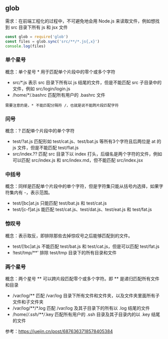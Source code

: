 ## glob
需求：在前端工程化的过程中，不可避免地会用 Node.js 来读取文件，例如想找到 src 目录下所有 js 和 jsx 文件
```js
const glob = require('glob')
const files = glob.sync('src/**/*.js{,x}')
console.log(files)
```
### 单个星号
概念：单个星号 * 用于匹配单个片段中的零个或多个字符
* src/*.js 表示 src 目录下所有以 js 结尾的文件，但是不能匹配 src 子目录中的文件，例如 src/login/login.js
* /home/*/.bashrc 匹配所有用户的 .bashrc 文件
```
需要注意的是，* 不能匹配分隔符 /，也就是说不能跨片段匹配字符
```

### 问号
概念：? 匹配单个片段中的单个字符
* test/?at.js 匹配形如 test/cat.js、test/bat.js 等所有3个字符且后两位是 at 的 js 文件，但是不能匹配 test/flat.js
* src/index.?? 匹配 src 目录下以 index 打头，后缀名是两个字符的文件，例如可以匹配 src/index.js 和 src/index.md，但不能匹配 src/index.jsx

### 中括号
概念：同样是匹配单个片段中的单个字符，但是字符集只能从括号内选择，如果字符集内有 -，表示范围。
* test/[bc]at.js 只能匹配 test/bat.js 和 test/cat.js
* test/[c-f]at.js 能匹配 test/cat.js、test/dat.js、test/eat.js 和 test/fat.js

### 惊叹号
概念：表示取反，即排除那些去掉惊叹号之后能够匹配到的文件。
* test/[!bc]at.js 不能匹配 test/bat.js 和 test/cat.js，但是可以匹配 test/fat.js
* !test/tmp/**' 排除 test/tmp 目录下的所有目录和文件

### 两个星号
概念：两个星号 ** 可以跨片段匹配零个或多个字符。即 ** 是递归匹配所有文件和目录
* /var/log/** 匹配 /var/log 目录下所有文件和文件夹，以及文件夹里面所有子文件和子文件夹
* /var/log/**/*.log 匹配 /var/log 及其子目录下的所有以 .log 结尾的文件
* /home/*/.ssh/**/*.key 匹配所有用户的 .ssh 目录及其子目录内的以 .key 结尾的文件

参考：https://juejin.cn/post/6876363718578405384